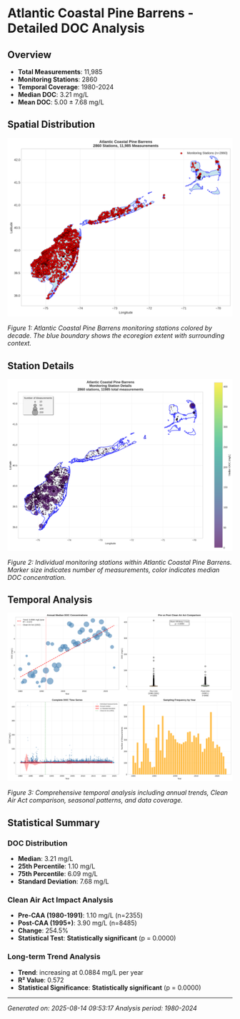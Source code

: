# Atlantic Coastal Pine Barrens - Detailed DOC Analysis

## Overview
- **Total Measurements**: 11,985
- **Monitoring Stations**: 2860
- **Temporal Coverage**: 1980-2024
- **Median DOC**: 3.21 mg/L
- **Mean DOC**: 5.00 ± 7.68 mg/L

## Spatial Distribution

![Ecoregion Overview](Atlantic_Coastal_Pine_Barrens_overview_map.png)

*Figure 1: Atlantic Coastal Pine Barrens monitoring stations colored by decade. The blue boundary shows the ecoregion extent with surrounding context.*

## Station Details

![Station Details](Atlantic_Coastal_Pine_Barrens_stations.png)

*Figure 2: Individual monitoring stations within Atlantic Coastal Pine Barrens. Marker size indicates number of measurements, color indicates median DOC concentration.*

## Temporal Analysis

![Time Series Analysis](Atlantic_Coastal_Pine_Barrens_timeseries.png)

*Figure 3: Comprehensive temporal analysis including annual trends, Clean Air Act comparison, seasonal patterns, and data coverage.*

## Statistical Summary

### DOC Distribution
- **Median**: 3.21 mg/L
- **25th Percentile**: 1.10 mg/L  
- **75th Percentile**: 6.09 mg/L
- **Standard Deviation**: 7.68 mg/L

### Clean Air Act Impact Analysis

- **Pre-CAA (1980-1991)**: 1.10 mg/L (n=2355)
- **Post-CAA (1995+)**: 3.90 mg/L (n=8485)
- **Change**: 254.5%
- **Statistical Test**: **Statistically significant** (p = 0.0000)

### Long-term Trend Analysis

- **Trend**: increasing at 0.0884 mg/L per year
- **R² Value**: 0.572
- **Statistical Significance**: **Statistically significant** (p = 0.0000)


---
*Generated on: 2025-08-14 09:53:17*
*Analysis period: 1980-2024*
